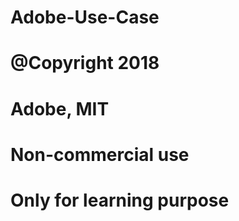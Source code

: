 # Adobe-Use-Case

# @Copyright 2018 
# Adobe, MIT
# Non-commercial use 
# Only for learning purpose

